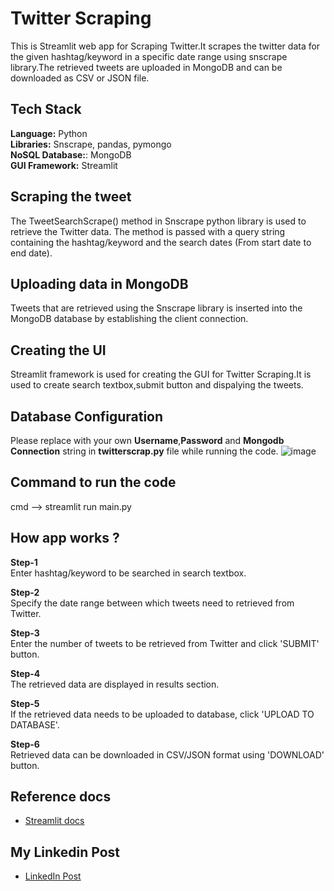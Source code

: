 
# Twitter Scraping 

This is Streamlit web app for Scraping Twitter.It scrapes the twitter data for the given hashtag/keyword in a specific date range using snscrape library.The retrieved tweets are uploaded in MongoDB and can be downloaded as CSV or JSON file.

## Tech Stack

**Language:** Python\
**Libraries:** Snscrape, pandas, pymongo\
**NoSQL Database:**: MongoDB\
**GUI Framework:** Streamlit

## Scraping the tweet

The TweetSearchScrape() method in Snscrape python library is used to retrieve the Twitter data. The method is passed with a query string containing the hashtag/keyword and the search dates (From start date to end date).

## Uploading data in MongoDB

Tweets that are retrieved using the Snscrape library is inserted into the MongoDB database by establishing the client connection.

## Creating the UI

 Streamlit framework is used for creating the GUI for Twitter Scraping.It is used to create search textbox,submit button and dispalying the tweets.

## Database Configuration
Please replace with  your own **Username**,**Password** and **Mongodb Connection** string in **twitterscrap.py** file while running the code.
![image](https://user-images.githubusercontent.com/116367662/224507490-f7762817-aaeb-450c-8df9-d11eefb8f84a.png)


## Command to run the code

cmd --> streamlit run main.py

## How app works ?

**Step-1**  
Enter hashtag/keyword to be searched in search textbox.

**Step-2**  
Specify the date range between which tweets need to retrieved from Twitter.

**Step-3**  
Enter the number of tweets to be retrieved from Twitter and click 'SUBMIT' button.

**Step-4**  
The retrieved data are displayed in results section.

**Step-5** <br>
If the retrieved data needs to be uploaded to database, click 'UPLOAD TO DATABASE'.

**Step-6** <br>
Retrieved data can be downloaded in CSV/JSON format using 'DOWNLOAD' button.

## Reference docs
 - [Streamlit docs](https://docs.streamlit.io/)
 
## My Linkedin Post
- [LinkedIn Post](https://www.linkedin.com/posts/rjs-balajee-389a8215a_python-dataengineering-streamlit-activity-7040484622387867648-PrKW?utm_source=share&utm_medium=member_desktop)

